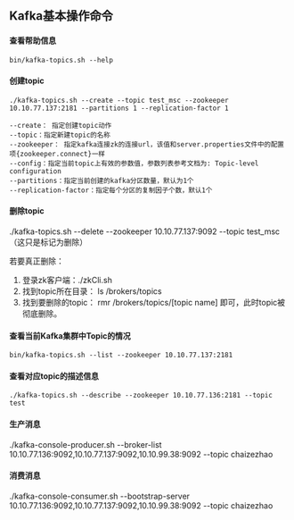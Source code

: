 ## Kafka基本操作命令

#### 查看帮助信息  
    bin/kafka-topics.sh --help

#### 创建topic  
```
./kafka-topics.sh --create --topic test_msc --zookeeper 10.10.77.137:2181 --partitions 1 --replication-factor 1
 
--create： 指定创建topic动作  
--topic：指定新建topic的名称  
--zookeeper： 指定kafka连接zk的连接url，该值和server.properties文件中的配置项{zookeeper.connect}一样  
--config：指定当前topic上有效的参数值，参数列表参考文档为: Topic-level configuration  
--partitions：指定当前创建的kafka分区数量，默认为1个  
--replication-factor：指定每个分区的复制因子个数，默认1个
```

#### 删除topic
./kafka-topics.sh --delete --zookeeper 10.10.77.137:9092 --topic test_msc（这只是标记为删除）

若要真正删除：
1. 登录zk客户端：./zkCli.sh
2. 找到topic所在目录： ls /brokers/topics
3. 找到要删除的topic： rmr /brokers/topics/[topic name] 即可，此时topic被彻底删除。

#### 查看当前Kafka集群中Topic的情况  
    bin/kafka-topics.sh --list --zookeeper 10.10.77.137:2181
    
#### 查看对应topic的描述信息
    ./kafka-topics.sh --describe --zookeeper 10.10.77.136:2181 --topic test

#### 生产消息
./kafka-console-producer.sh --broker-list 10.10.77.136:9092,10.10.77.137:9092,10.10.99.38:9092 --topic chaizezhao

#### 消费消息
./kafka-console-consumer.sh --bootstrap-server 10.10.77.136:9092,10.10.77.137:9092,10.10.99.38:9092 --topic chaizezhao
